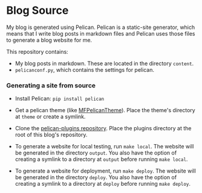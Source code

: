 # Blog Source

My blog is generated using Pelican.
Pelican is a static-site generator, which means that
I write blog posts in markdown files and Pelican uses those files to generate a blog website for me.

This repository contains:

* My blog posts in markdown. These are located in the directory `content`.
* `pelicanconf.py`, which contains the settings for pelican.

### Generating a site from source

* Install Pelican: `pip install pelican`

* Get a pelican theme (like [MFPelicanTheme](https://github.com/sharmaeklavya2/MFPelicanTheme)).
  Place the theme's directory at `theme` or create a symlink.

* Clone the [pelican-plugins repository](https://github.com/getpelican/pelican-plugins).
  Place the plugins directory at the root of this blog's repository.

* To generate a website for local testing, run `make local`.
  The website will be generated in the directory `output`.
  You also have the option of creating a symlink to a directory at `output`
  before running `make local`.

* To generate a website for deployment, run `make deploy`.
  The website will be generated in the directory `deploy`.
  You also have the option of creating a symlink to a directory at `deploy`
  before running `make deploy`.

